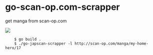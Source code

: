 # go-scan-op.com-scrapper
get manga from scan-op.com

![](https://i.gyazo.com/baadb46239f1111ab6d2f36f47e513a8.png)

```
	$ go build .
	$ ./go-japscan-scrapper -l http://scan-op.com/manga/my-home-hero/17
```
